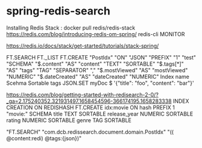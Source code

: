 # spring-redis-search
Installing Redis Stack : docker pull redis/redis-stack
https://redis.com/blog/introducing-redis-om-spring/
redis-cli MONITOR

https://redis.io/docs/stack/get-started/tutorials/stack-spring/

FT.SEARCH
FT._LIST
FT.CREATE "PostIdx" "ON" "JSON" "PREFIX" "1" "test" "SCHEMA" "$.content" "AS" "content" "TEXT" "SORTABLE" "$.tags[*]" "AS" "tags" "TAG" "SEPARATOR" "," "$.mostViewed" "AS" "mostViewed" "NUMERIC" "$.dateCreated" "AS" "dateCreated" "NUMERIC"
Index name
Scehma
Sortable
tags
JSON.SET myDoc $ '{"title": "foo", "content": "bar"}'

https://redis.com/blog/getting-started-with-redisearch-2-0/?_ga=2.175240352.321931497.1658454596-366174195.1658283338
INDEX CREATION ON REDISHASH
FT.CREATE idx:movie ON hash PREFIX 1 "movie:" SCHEMA title TEXT SORTABLE release_year NUMERIC SORTABLE rating NUMERIC SORTABLE genre TAG SORTABLE

"FT.SEARCH" "com.dcb.redissearch.document.domain.PostIdx" "(( @content:redi) @tags:{json})"